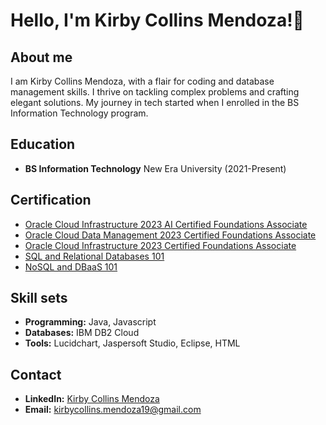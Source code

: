 # Hello, I'm Kirby Collins Mendoza!👋

## About me

I am Kirby Collins Mendoza, with a flair for coding and database management skills. I thrive on tackling complex problems and crafting elegant solutions. My journey in tech started when I enrolled in the BS Information Technology program.

## Education

- **BS Information Technology**
  New Era University (2021-Present)

## Certification

- [Oracle Cloud Infrastructure 2023 AI Certified Foundations Associate](https://catalog-education.oracle.com/pls/certview/sharebadge?id=EC9CD115725C77957A833A74DBA71C4D644B7C43E7E5CAA95BF0B1EA00BCF6C4)
- [Oracle Cloud Data Management 2023 Certified Foundations Associate](https://catalog-education.oracle.com/pls/certview/sharebadge?id=D3DBD0D0B5292B5B7BA794518B051A0A52BDB3FB563A1620A372EBD617139923)
- [Oracle Cloud Infrastructure 2023 Certified Foundations Associate](https://catalog-education.oracle.com/pls/certview/sharebadge?id=B2412F38015901C7B8832BE1452743863A31C10FE12424855407C012FBD46DFA)
- [SQL and Relational Databases 101](https://courses.cognitiveclass.ai/certificates/0fb9d2965018454e9e7fa73b841d4844?fbclid=IwAR3G0G-ECeomw9cvvjzFQgJ1S7KzdVC-_xLUfuDGD2_ThMvCRa6FcRX4MWg)
- [NoSQL and DBaaS 101](https://courses.cognitiveclass.ai/certificates/533f7b0438d54eb38f8bb58fc763d570)

## Skill sets

- **Programming:** Java, Javascript
- **Databases:** IBM DB2 Cloud
- **Tools:** Lucidchart, Jaspersoft Studio, Eclipse, HTML

## Contact

- **LinkedIn:** [Kirby Collins Mendoza](https://www.linkedin.com/in/kirby-collins-6b40382a0/)
- **Email:** [kirbycollins.mendoza19@gmail.com](mailto:kirbycollins.mendoza19@gmail.com)

